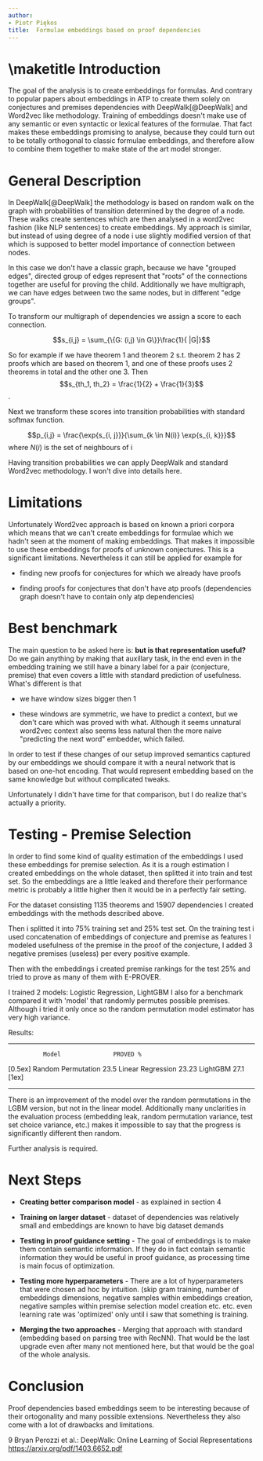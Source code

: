 ```yaml
---
author:
- Piotr Piękos
title:  Formulae embeddings based on proof dependencies
---
```


\maketitle
Introduction
============

The goal of the analysis is to create embeddings for formulas. And
contrary to popular papers about embeddings in ATP to create them solely
on conjectures and premises dependencies with DeepWalk[@DeepWalk] and
Word2vec like methodology. Training of embeddings doesn't make use of
any semantic or even syntactic or lexical features of the formulae. That
fact makes these embeddings promising to analyse, because they could
turn out to be totally orthogonal to classic formulae embeddings, and
therefore allow to combine them together to make state of the art model
stronger.

General Description
===================

In DeepWalk[@DeepWalk] the methodology is based on random walk on the
graph with probabilities of transition determined by the degree of a
node. These walks create sentences which are then analysed in a word2vec
fashion (like NLP sentences) to create embeddings. My approach is
similar, but instead of using degree of a node i use slightly modified
version of that which is supposed to better model importance of
connection between nodes.

In this case we don't have a classic graph, because we have \"grouped
edges\", directed group of edges represent that \"roots\" of the
connections together are useful for proving the child. Additionally we
have multigraph, we can have edges between two the same nodes, but in
different \"edge groups\".

To transform our multigraph of dependencies we assign a score to each
connection.

$$s_{i,j} = \sum_{\{G: (i,j) \in G\}}\frac{1}{ |G|}$$

So for example if we have theorem 1 and theorem 2 s.t. theorem 2 has 2
proofs which are based on theorem 1, and one of these proofs uses 2
theorems in total and the other one 3. Then
$$s_{th_1, th_2} = \frac{1}{2} + \frac{1}{3}$$.

Next we transform these scores into transition probabilities with
standard softmax function.

$$p_{i,j} = \frac{\exp{s_{i, j}}}{\sum_{k \in N(i)} \exp{s_{i, k}}}$$
where $N(i)$ is the set of neighbours of i

Having transition probabilities we can apply DeepWalk and standard
Word2vec methodology. I won't dive into details here.

Limitations
===========

Unfortunately Word2vec approach is based on known a priori corpora which
means that we can't create embeddings for formulae which we hadn't seen
at the moment of making embeddings. That makes it impossible to use
these embeddings for proofs of unknown conjectures. This is a
significant limitations. Nevertheless it can still be applied for
example for

-   finding new proofs for conjectures for which we already have proofs

-   finding proofs for conjectures that don't have atp proofs
    (dependencies graph doesn't have to contain only atp dependencies)

Best benchmark
==============

The main question to be asked here is: **but is that representation
useful?** Do we gain anything by making that auxillary task, in the end
even in the embedding training we still have a binary label for a pair
(conjecture, premise) that even covers a little with standard prediction
of usefulness. What's different is that

-   we have window sizes bigger then 1

-   these windows are symmetric, we have to predict a context, but we
    don't care which was proved with what. Although it seems unnatural
    word2vec context also seems less natural then the more naive
    \"predicting the next word\" embedder, which failed.

In order to test if these changes of our setup improved semantics
captured by our embeddings we should compare it with a neural network
that is based on one-hot encoding. That would represent embedding based
on the same knowledge but without complicated tweaks.

Unfortunately I didn't have time for that comparison, but I do realize
that's actually a priority.

Testing - Premise Selection
===========================

In order to find some kind of quality estimation of the embeddings I
used these embeddings for premise selection. As it is a rough estimation
I created embeddings on the whole dataset, then splitted it into train
and test set. So the embeddings are a little leaked and therefore their
performance metric is probably a little higher then it would be in a
perfectly fair setting.

For the dataset consisting 1135 theorems and 15907 dependencies I
created embeddings with the methods described above.

Then i splitted it into 75% training set and 25% test set. On the
training test i used concatenation of embeddings of conjecture and
premise as features I modeled usefulness of the premise in the proof of
the conjecture, I added 3 negative premises (useless) per every positive
example.

Then with the embeddings i created premise rankings for the test 25% and
tried to prove as many of them with E-PROVER.

I trained 2 models: Logistic Regression, LightGBM I also for a benchmark
compared it with 'model' that randomly permutes possible premises.
Although i tried it only once so the random permutation model estimator
has very high variance.

Results:

  ------------------------------ ----------
              Model               PROVED %
   \[0.5ex\] Random Permutation     23.5
        Linear Regression          23.23
             LightGBM               27.1
             \[1ex\]             
  ------------------------------ ----------

There is an improvement of the model over the random permutations in the
LGBM version, but not in the linear model. Additionally many unclarities
in the evaluation process (embedding leak, random permutation variance,
test set choice variance, etc.) makes it impossible to say that the
progress is significantly different then random.

Further analysis is required.

Next Steps
==========

-   **Creating better comparison model** - as explained in section 4

-   **Training on larger dataset** - dataset of dependencies was
    relatively small and embeddings are known to have big dataset
    demands

-   **Testing in proof guidance setting** - The goal of embeddings is to
    make them contain semantic information. If they do in fact contain
    semantic information they would be useful in proof guidance, as
    processing time is main focus of optimization.

-   **Testing more hyperparameters** - There are a lot of
    hyperparameters that were chosen ad hoc by intuition. (skip gram
    training, number of embeddings dimensions, negative samples within
    embeddings creation, negative samples within premise selection model
    creation etc. etc. even learning rate was 'optimized' only until i
    saw that something is training.

-   **Merging the two approaches** - Merging that approach with standard
    (embedding based on parsing tree with RecNN). That would be the last
    upgrade even after many not mentioned here, but that would be the
    goal of the whole analysis.

Conclusion
==========

Proof dependencies based embeddings seem to be interesting because of
their ortogonality and many possible extensions. Nevertheless they also
come with a lot of drawbacks and limitations.

9 Bryan Perozzi et al.: DeepWalk: Online Learning of Social
Representations <https://arxiv.org/pdf/1403.6652.pdf>
